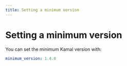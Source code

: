 ```yaml
---
title: Setting a minimum version
---
```


# Setting a minimum version

You can set the minimum Kamal version with:

```yaml
minimum_version: 1.4.0
```
